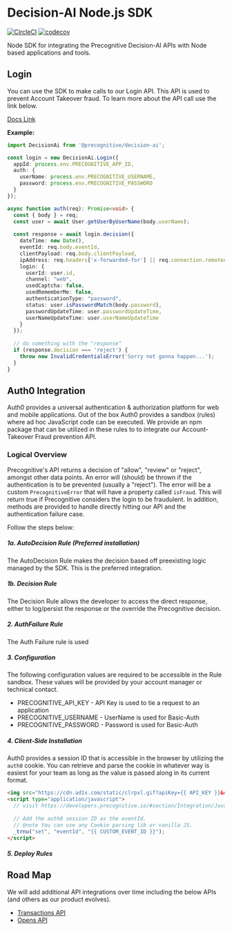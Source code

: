 # Decision-AI Node.js SDK

[![CircleCI](https://circleci.com/gh/Precognitive/nodejs-decision-ai/tree/master.svg?style=svg)](https://circleci.com/gh/Precognitive/nodejs-decision-ai/tree/master)
[![codecov](https://codecov.io/gh/Precognitive/nodejs-decision-ai/branch/master/graph/badge.svg)](https://codecov.io/gh/Precognitive/nodejs-decision-ai)

Node SDK for integrating the Precognitive Decision-AI APIs with Node based applications and tools.

## Login

You can use the SDK to make calls to our Login API. This API is used to prevent Account Takeover fraud.
To learn more about the API call use the link below.

[Docs Link](https://developers.precognitive.io/#operation//decision/login)

**Example:**
```typescript
import DecisionAi from '@precognitive/decision-ai';

const login = new DecisionAi.Login({
  appId: process.env.PRECOGNITIVE_APP_ID,
  auth: {
    userName: process.env.PRECOGNITIVE_USERNAME,
    password: process.env.PRECOGNITIVE_PASSWORD
  }
});

async function auth(req): Promise<void> {
  const { body } = req;
  const user = await User.getUserByUserName(body.userName);
  
  const response = await login.decision({
    dateTime: new Date(),
    eventId: req.body.eventId,
    clientPayload: req.body.clientPayload,
    ipAddress: req.headers['x-forwarded-for'] || req.connection.remoteAddress,
    login: {
      userId: user.id,
      channel: "web",
      usedCaptcha: false,
      usedRememberMe: false,
      authenticationType: "password",
      status: user.isPasswordMatch(body.password),
      passwordUpdateTime: user.passwordUpdateTime,
      userNameUpdateTime: user.userNameUpdateTime 
    }
  });
  
  // do something with the "response" 
  if (response.decision === 'reject') {
    throw new InvalidCredentialsError('Sorry not gonna happen...');
  }
}
```

## Auth0 Integration

Auth0 provides a universal authentication & authorization platform for web and mobile applications. Out of the box
Auth0 provides a sandbox (rules) where ad hoc JavaScript code can be executed. We provide an npm package that can be utilized
in these rules to to integrate our Account-Takeover Fraud prevention API.

### Logical Overview

Precognitive's API returns a decision of "allow", "review" or "reject", amongst other data points. An error will (should) 
be thrown if the authentication is to be prevented (usually a "reject"). The error will be a custom `PrecognitiveError` that 
will have a property called `isFraud`. This will return true if Precognitive considers the login to be fraudulent.
In addition, methods are provided to handle directly hitting our API and the authentication failure case.

Follow the steps below:

##### 1a. AutoDecision Rule (Preferred installation)

The AutoDecision Rule makes the decision based off preexisting logic managed by the SDK. This is the preferred integration.

##### 1b. Decision Rule

The Decision Rule allows the developer to access the direct response, either to log/persist the response or the override the 
Precognitive decision.

##### 2. AuthFailure Rule

The Auth Failure rule is used 

##### 3. Configuration

The following configuration values are required to be accessible in the Rule sandbox. These values will be provided by your account
manager or technical contact.
 
* PRECOGNITIVE_API_KEY - API Key is used to tie a request to an application
* PRECOGNITIVE_USERNAME - UserName is used for Basic-Auth 
* PRECOGNITIVE_PASSWORD - Password is used for Basic-Auth

##### 4. Client-Side Installation

Auth0 provides a session ID that is accessible in the browser by utilizing the `auth0` cookie. You can retrieve and parse 
the cookie in whatever way is easiest for your team as long as the value is passed along in its current format.

```html
<img src="https://cdn.ad1x.com/static/clrpxl.gif?apiKey={{ API_KEY }}&eventId={{ CUSTOM_EVENT_ID }}" style="display: none" />
<script type="application/javascript">
  // visit https://developers.precognitive.io/#section/Integration/JavaScriptTag-Deployment to retrieve the full script
  
  // Add the auth0 session ID as the eventId.
  // @note You can use any Cookie parsing lib or vanilla JS.
  _trnu("set", "eventId", "{{ CUSTOM_EVENT_ID }}");
</script>
``` 

##### 5. Deploy Rules

## Road Map

We will add additional API integrations over time including the below APIs (and others as our product evolves).

- [Transactions API](https://dev.precognitive.io/#operation//decision/login)
- [Opens API](https://dev.precognitive.io/#operation//decision/login)

